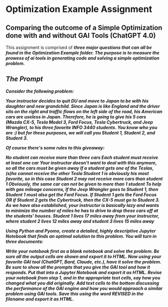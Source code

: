 # Optimization Example Assignment

## Comparing the outcome of a Simple Optimization done with and without GAI Tools (ChatGPT 4.0)

This assignment is comprised of <b><i>three major questions that can all be found in the Optimization Example folder<i/><b/>.  The purpose is to measure the prowess of ai tools in generating code and solving a simple optimization problem.

## The Prompt

Consider the following problem:

Your instructor decides to quit DU and move to Japan to be with his daughter and new grandchild.  Since Japan is like England and the driver sits on the right and traffic flows on the left side of the road, his American cars are useless in Japan.  Therefore, he is going to give his 5 cars (Mazda CX-5, Tesla Model 3, Ford Focus, Tesla Cybertruck, and Jeep Wrangler), to his three favorite INFO 3440 students. You know who you are :) but for these purposes, we will call you Student 1, Student 2, and Student 3.

Of course there's some rules to this giveaway:

No student can receive more than three cars
Each student must receive at least one car
Your instructor doesn't want to deal with this anymore, so all the cars must be given away
If a student gets one of the Teslas, (s)he cannot receive the other Tesla
Student 1 is obviously his most favorite, so in this case Student 2 may not receive more cars than student 1
Obviously, the same car can not be given to more than 1 student
To help with gas mileage concerns, If the Jeep Wrangler goes to Student 1, then Student 1 must also get the Ford Focus.
If Student 1 gets the Ford Focus OR if Student 2 gets the Cybertruck, then the CX-5 must go to Student 3.
As we have also established, your instructor is basically lazy and wants to minimize the number of miles he has to drive to drop these cars off at the students' houses.  Student 1 lives 17 miles away from your instructor, where student 2 lives 12 miles away and student 3 lives 15 miles away

Using Python and Pyomo, create a detailed, highly descriptive Jupyter Notebook that finds an optimal solution to this problem.  You will turn in three documents:

Write your notebook first as a blank notebook and solve the problem.  Be sure all the output cells are shown and export it to HTML.
Now using your favorite GAI tool (ChatGPT, Bard, Claude, etc.), have it solve the problem.  Be sure to show all the prompts that you give the GAI tool and how it responds.  Put that into a Jupyter Notebook and export it as HTML.
Revise your notebook from step 1, and in the appropriate text cells, say how you changed what you did originally.  Add text cells to the bottom discussing the performance of the GAI engine and how you would approach a similar problem using GAI tools.  Save this using the word REVISED in the filename and export it as HTML.
